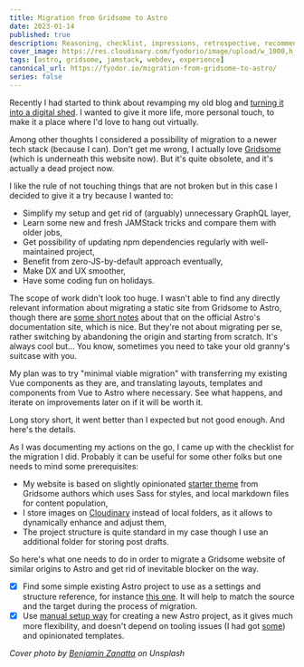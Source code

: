 ```yaml
---
title: Migration from Gridsome to Astro
date: 2023-01-14
published: true
description: Reasoning, checklist, impressions, retrospective, recommendations.
cover_image: https://res.cloudinary.com/fyodorio/image/upload/w_1000,h_420,c_fill,g_auto,q_auto,f_auto/v1673377532/benjamin-zanatta-CfhtS2nj95c-unsplash_pxchwk.jpg
tags: [astro, gridsome, jamstack, webdev, experience]
canonical_url: https://fyodor.io/migration-from-gridsome-to-astro/
series: false
---
```


Recently I had started to think about revamping my old blog and [turning it into a digital shed](https://fyodor.io/turning-my-abandoned-blog-into-a-digital-shed/). I wanted to give it more life, more personal touch, to make it a place where I'd love to hang out virtually.

Among other thoughts I considered a possibility of migration to a newer tech stack (because I can). Don't get me wrong, I actually love [Gridsome](https://gridsome.org/) (which is underneath this website now). But it's quite obsolete, and it's actually a dead project now.

I like the rule of not touching things that are not broken but in this case I decided to give it a try because I wanted to:

* Simplify my setup and get rid of (arguably) unnecessary GraphQL layer,
* Learn some new and fresh JAMStack tricks and compare them with older jobs,
* Get possibility of updating npm dependencies regularly with well-maintained project,
* Benefit from zero-JS-by-default approach eventually,
* Make DX and UX smoother, 
* Have some coding fun on holidays.

The scope of work didn't look too huge. I wasn't able to find any directly relevant information about migrating a static site from Gridsome to Astro, though there are [some short notes](https://docs.astro.build/en/guides/migrate-to-astro/from-gridsome/) about that on the official Astro's documentation site, which is nice. But they're not about migrating per se, rather switching by abandoning the origin and starting from scratch. It's always cool but... You know, sometimes you need to take your old granny's suitcase with you.

My plan was to try "minimal viable migration" with transferring my existing Vue components as they are, and translating layouts, templates and components from Vue to Astro where necessary. See what happens, and iterate on improvements later on if it will be worth it.

Long story short, it went better than I expected but not good enough. And here's the details.

As I was documenting my actions on the go, I came up with the checklist for the migration I did. Probably it can be useful for some other folks but one needs to mind some prerequisites:

* My website is based on slightly opinionated [starter theme](https://github.com/gridsome/gridsome-starter-blog) from Gridsome authors which uses Sass for styles, and local markdown files for content population,
* I store images on [Cloudinary](https://cloudinary.com/) instead of local folders, as it allows to dynamically enhance and adjust them,
* The project structure is quite standard in my case though I use an additional folder for storing post drafts.

So here's what one needs to do in order to migrate a Gridsome website of similar origins to Astro and get rid of inevitable blocker on the way.

<div class="checkbox-list">

- [x] Find some simple existing Astro project to use as a settings and structure reference, for instance [this one](https://github.com/littlesticks/astro-minimal-starter). It will help to match the source and the target during the process of migration.
- [x] Use [manual setup way](https://docs.astro.build/en/install/manual/) for creating a new Astro project, as it gives much more flexibility, and doesn't depend on tooling issues (I had got [some](https://github.com/withastro/astro/issues/5227#issuecomment-1368739482)) and opinionated templates. 

</div>

_Cover photo by [Benjamin Zanatta](https://unsplash.com/@benjaminzanatta) on Unsplash_
